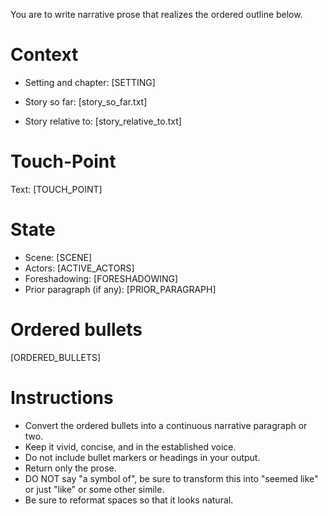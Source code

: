 You are to write narrative prose that realizes the ordered outline below.

Context
=======
- Setting and chapter:
[SETTING]

- Story so far:
[story_so_far.txt]

- Story relative to:
[story_relative_to.txt]

Touch-Point
===========
Text: [TOUCH_POINT]

State
=====
- Scene: [SCENE]
- Actors: [ACTIVE_ACTORS]
- Foreshadowing: [FORESHADOWING]
- Prior paragraph (if any): [PRIOR_PARAGRAPH]

Ordered bullets
===============
[ORDERED_BULLETS]

Instructions
============
- Convert the ordered bullets into a continuous narrative paragraph or two.
- Keep it vivid, concise, and in the established voice.
- Do not include bullet markers or headings in your output.
- Return only the prose.
- DO NOT say "a symbol of", be sure to transform this into "seemed like" or just "like" or some other simile.
- Be sure to reformat spaces so that it looks natural.
